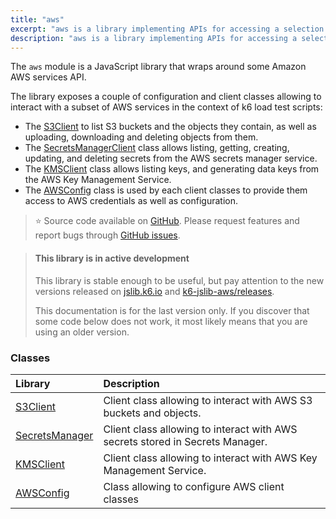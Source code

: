 ```yaml
---
title: "aws"
excerpt: "aws is a library implementing APIs for accessing a selection of AWS services"
description: "aws is a library implementing APIs for accessing a selection of AWS servicese"
---
```


The `aws` module is a JavaScript library that wraps around some Amazon AWS services API. 

The library exposes a couple of configuration and client classes allowing to interact with a subset of AWS services in the context of k6 load test scripts:
- The [S3Client](/javascript-api/jslib/aws/s3client) to list S3 buckets and the objects they contain, as well as uploading, downloading and deleting objects from them.
- The [SecretsManagerClient](/javascript-api/jslib/aws/secretsmanagerclient) class allows listing, getting, creating, updating, and deleting secrets from the AWS secrets manager service.
- The [KMSClient](/javascript-api/jslib/aws/kmsclient) class allows listing keys, and generating data keys from the AWS Key Management Service.
- The [AWSConfig](/javascript-api/jslib/aws/awsconfig/) class is used by each client classes to provide them access to AWS credentials as well as configuration.

> ⭐️ Source code available on [GitHub](https://github.com/grafana/k6-jslib-aws). 
> Please request features and report bugs through [GitHub issues](https://github.com/grafana/k6-jslib-aws/issues).


<Blockquote mod='info'>

#### This library is in active development

This library is stable enough to be useful, but pay attention to the new versions released on [jslib.k6.io](https://jslib.k6.io) and [k6-jslib-aws/releases](https://github.com/grafana/k6-jslib-aws/releases).   

This documentation is for the last version only. If you discover that some code below does not work, it most likely means that you are using an older version.

</Blockquote>

### Classes

| Library                                                          | Description                                                                   |
| :--------------------------------------------------------------- | :---------------------------------------------------------------------------- |
| [S3Client](/javascript-api/jslib/aws/s3client)                   | Client class allowing to interact with AWS S3 buckets and objects.            |
| [SecretsManager](/javascript-api/jslib/aws/secretsmanagerclient) | Client class allowing to interact with AWS secrets stored in Secrets Manager. |
| [KMSClient](/javascript-api/jslib/aws/kmsclient)                 | Client class allowing to interact with AWS Key Management Service.            |                                  |
| [AWSConfig](/javascript-api/jslib/aws/awsconfig)                 | Class allowing to configure AWS client classes                                |



